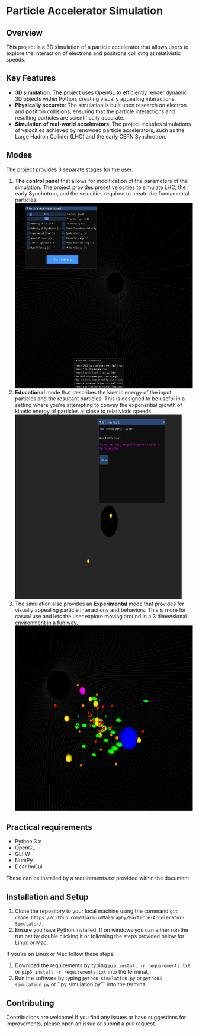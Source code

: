 # Particle Accelerator Simulation
## Overview 
This project is a 3D simulation of a particle accelerator that allows users to explore the interaction of electrons and positrons colliding at relativistic speeds. 


## Key Features

- **3D simulation**: The project uses OpenGL to efficiently render dynamic 3D objects within Python, creating visually appealing interactions.
- **Physically accurate**: The simulation is built upon research on electron and positron collisions, ensuring that the particle interactions and resulting particles are scientifically accurate.
- **Simulation of real-world accelerators**: The project includes simulations of velocities achieved by renowned particle accelerators, such as the Large Hadron Collider (LHC) and the early CERN Synchrotron.

## Modes
The project provides 3 separate stages for the user:
1. **The control panel** that allows for modification of the parameters of the simulation. The project provides preset velocities to simulate LHC, the early Synchotron, and the velocities required to create the fundamental particles. <img src="images/control_panel.png" width="500" height="500">
2.  **Educational** mode that describes the kinetic energy of the input particles and the resultant particles. This is designed to be useful in a setting where you're attempting to convey the exponential growth of kinetic energy of particles at close to relativistic speeds.<img src="images/Education_mode.png" width="450" height="500">
3. The simulation also provides an **Experimental** mode that provides for visually appealing particle interactions and behaviors. This is more for casual use and lets the user explore moving around in a 3 dimensional environment in a fun way. <img src="images/fun_mode.png" width="500" height="500">








## Practical requirements
- Python 3.x
- OpenGL
- GLFW
- NumPy
- Dear ImGui
  
These can be installed by a requirements.txt provided within the document


## Installation and Setup

1. Clone the repository to your local machine using the command ```git clone https://github.com/DiarmuidMalanaphy/Particle-Accelerator-Simulator/```.
2. Ensure you have Python installed.
If on windows you can either run the run.bat by double clicking it or following the steps provided below for Linux or Mac.

If you're on Linux or Mac follow these steps.

1. Download the requirements by typing ```pip install -r requirements.txt``` or ```pip3 install -r requirements.txt``` into the terminal.
2. Run the software by typing ```python simulation.py``` or ```python3 simulation.py``` or ``py simulation.py``` into the terminal.

## Contributing

Contributions are welcome! If you find any issues or have suggestions for improvements, please open an issue or submit a pull request.



